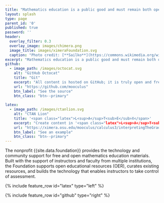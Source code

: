 ```yaml
---
title: "Mathematics education is a public good and must remain both open and free."
layout: splash
type: page
parent_id: '0'
published: true
password: ''
header:
  overlay_filter: 0.3
  overlay_image: images/chimera.png
  image_title: images/ximeraFoundation.svg
  caption: "Photo credit: [**Sailko**](https://commons.wikimedia.org/wiki/File:Chimera_d%27arezzo,_fi,_04.JPG)"
excerpt: "Mathematics education is a public good and must remain both open and free."
github:
  - image_path: /images/octocat.svg
    alt: "GitHub Octocat"
    title: "Git"
    excerpt: "All content is hosted on GitHub; it is truly open and free."
    url: "https://github.com/mooculus"
    btn_label: "See the source"
    btn_class: "btn--primary"
    
latex:
  - image_path: /images/ctanlion.svg
    alt: "CTAN Lion"
    title: '<span class="latex">L<sup>A</sup>T<sub>E</sub>X</span>'
    excerpt: "Create content in '<span class="latex">L<sup>A</sup>T<sub>E</sub>X</span>'. Publish your work as a traditional PDF or as an online interactive document."
    url: "https://ximera.osu.edu/mooculus/calculus3/interpretingTheGradient/digInGradient"
    btn_label: "See an example"
    btn_class: "btn--primary"
---
```


The nonprofit {{site.data.foundation}} provides the technology and community
support for free and open mathematics education materials.  Built with
the support of instructors and faculty from multiple institutions, the
Foundation supports open educational resources (OER), curates existing
resources, and builds the technology that enables instructors to take
control of assessment.

{% include feature_row id="latex" type="left" %}

{% include feature_row id="github" type="right" %}
